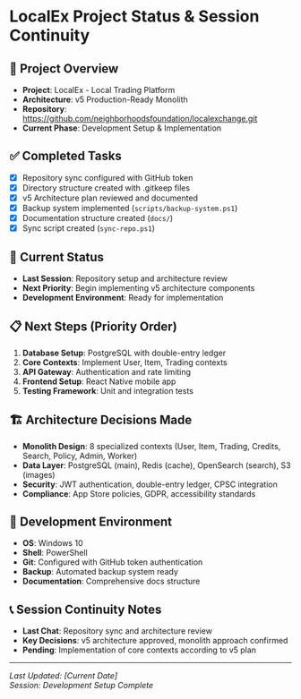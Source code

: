 # LocalEx Project Status & Session Continuity

## 🎯 **Project Overview**
- **Project**: LocalEx - Local Trading Platform
- **Architecture**: v5 Production-Ready Monolith
- **Repository**: https://github.com/neighborhoodsfoundation/localexchange.git
- **Current Phase**: Development Setup & Implementation

## ✅ **Completed Tasks**
- [x] Repository sync configured with GitHub token
- [x] Directory structure created with .gitkeep files
- [x] v5 Architecture plan reviewed and documented
- [x] Backup system implemented (`scripts/backup-system.ps1`)
- [x] Documentation structure created (`docs/`)
- [x] Sync script created (`sync-repo.ps1`)

## 🚧 **Current Status**
- **Last Session**: Repository setup and architecture review
- **Next Priority**: Begin implementing v5 architecture components
- **Development Environment**: Ready for implementation

## 📋 **Next Steps (Priority Order)**
1. **Database Setup**: PostgreSQL with double-entry ledger
2. **Core Contexts**: Implement User, Item, Trading contexts
3. **API Gateway**: Authentication and rate limiting
4. **Frontend Setup**: React Native mobile app
5. **Testing Framework**: Unit and integration tests

## 🏗️ **Architecture Decisions Made**
- **Monolith Design**: 8 specialized contexts (User, Item, Trading, Credits, Search, Policy, Admin, Worker)
- **Data Layer**: PostgreSQL (main), Redis (cache), OpenSearch (search), S3 (images)
- **Security**: JWT authentication, double-entry ledger, CPSC integration
- **Compliance**: App Store policies, GDPR, accessibility standards

## 🔧 **Development Environment**
- **OS**: Windows 10
- **Shell**: PowerShell
- **Git**: Configured with GitHub token authentication
- **Backup**: Automated backup system ready
- **Documentation**: Comprehensive docs structure

## 📞 **Session Continuity Notes**
- **Last Chat**: Repository sync and architecture review
- **Key Decisions**: v5 architecture approved, monolith approach confirmed
- **Pending**: Implementation of core contexts according to v5 plan

---
*Last Updated: [Current Date]*  
*Session: Development Setup Complete*
